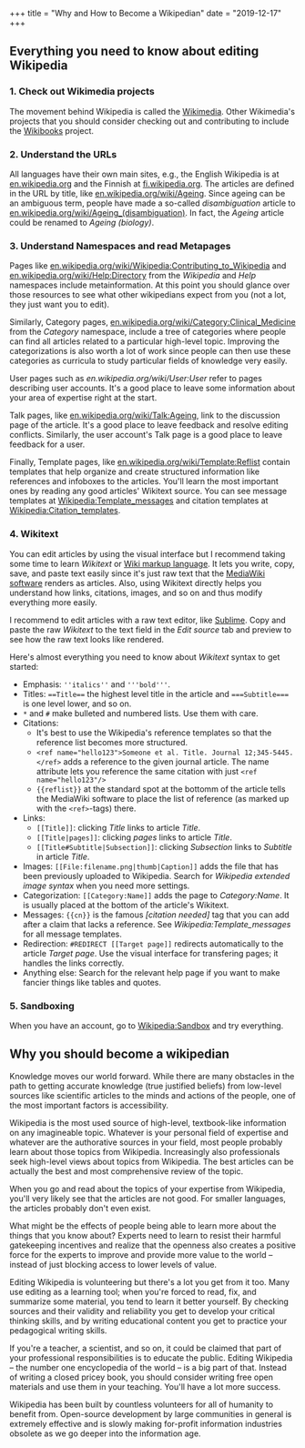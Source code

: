 +++
title = "Why and How to Become a Wikipedian"
date = "2019-12-17"
+++

## Everything you need to know about editing Wikipedia

### 1. Check out Wikimedia projects

The movement behind Wikipedia is called the [Wikimedia](https://www.wikimedia.org/). Other Wikimedia's projects that you should consider checking out and contributing to include the [Wikibooks](https://www.wikibooks.org/) project.

### 2. Understand the URLs

All languages have their own main sites, e.g., the English Wikipedia is at [en.wikipedia.org](https://en.wikipedia.org/) and the Finnish at [fi.wikipedia.org](https://fi.wikipedia.org/). The articles are defined in the URL by title, like [en.wikipedia.org/wiki/Ageing](https://en.wikipedia.org/wiki/Ageing/). Since ageing can be an ambiguous term, people have made a so-called _disambiguation_ article to [en.wikipedia.org/wiki/Ageing_(disambiguation)](https://en.wikipedia.org/wiki/Ageing_(disambiguation)). In fact, the _Ageing_ article could be renamed to _Ageing (biology)_.

### 3. Understand Namespaces and read Metapages

Pages like [en.wikipedia.org/wiki/Wikipedia:Contributing_to_Wikipedia](https://en.wikipedia.org/wiki/Wikipedia:Contributing_to_Wikipedia) and [en.wikipedia.org/wiki/Help:Directory](https://en.wikipedia.org/wiki/Help:Directory) from the _Wikipedia_ and _Help_ namespaces include metainformation. At this point you should glance over those resources to see what other wikipedians expect from you (not a lot, they just want you to edit).

Similarly, Category pages, [en.wikipedia.org/wiki/Category:Clinical\_Medicine](https://en.wikipedia.org/wiki/Category:Clinical_Medicine) from the _Category_ namespace, include a tree of categories where people can find all articles related to a particular high-level topic. Improving the categorizations is also worth a lot of work since people can then use these categories as curricula to study particular fields of knowledge very easily.

User pages such as _en.wikipedia.org/wiki/User:User_ refer to pages describing user accounts. It's a good place to leave some information about your area of expertise right at the start.

Talk pages, like [en.wikipedia.org/wiki/Talk:Ageing](https://en.wikipedia.org/wiki/Talk:Ageing), link to the discussion page of the article. It's a good place to leave feedback and resolve editing conflicts. Similarly, the user account's Talk page is a good place to leave feedback for a user.

Finally, Template pages, like [en.wikipedia.org/wiki/Template:Reflist](https://en.wikipedia.org/wiki/Template:Reflist) contain templates that help organize and create structured information like references and infoboxes to the articles. You'll learn the most important ones by reading any good articles' Wikitext source. You can see message templates at [Wikipedia:Template\_messages](https://en.wikipedia.org/wiki/Wikipedia:Template_messages) and citation templates at [Wikipedia:Citation\_templates](https://en.wikipedia.org/wiki/Wikipedia:Citation_templates).

### 4. Wikitext

You can edit articles by using the visual interface but I recommend taking some time to learn _Wikitext_ or [Wiki markup language](https://en.wikipedia.org/wiki/Help:Cheatsheet). It lets you write, copy, save, and paste text easily since it's just raw text that the [MediaWiki software](https://www.mediawiki.org/wiki/MediaWiki) renders as articles. Also, using Wikitext directly helps you understand how links, citations, images, and so on and thus modify everything more easily.

I recommend to edit articles with a raw text editor, like [Sublime](https://www.sublimetext.com/). Copy and paste the raw _Wikitext_ to the text field in the _Edit source_ tab and preview to see how the raw text looks like rendered.

Here's almost everything you need to know about _Wikitext_ syntax to get started:

* Emphasis: `''italics''` and `'''bold'''`.
* Titles: `==Title==` the highest level title in the article and `===Subtitle===` is one level lower, and so on.
* `*` and `#` make bulleted and numbered lists. Use them with care.
* Citations:
	* It's best to use the Wikipedia's reference templates so that the reference list becomes more structured.
	* `<ref name="hello123">Someone et al. Title. Journal 12;345-5445.</ref>` adds a reference to the given journal article. The name attribute lets you reference the same citation with just `<ref name="hello123"/>`
	* `{{reflist}}` at the standard spot at the bottomm of the article tells the MediaWiki software to place the list of reference (as marked up with the `<ref>`-tags) there.
* Links:
	* `[[Title]]`: clicking _Title_ links to article _Title_.
	* `[[Title|pages]]`: clicking _pages_ links to article _Title_.
	* `[[Title#Subtitle|Subsection]]`: clicking _Subsection_ links to _Subtitle_ in article _Title_.
* Images: `[[File:filename.png|thumb|Caption]]` adds the file that has been previously uploaded to Wikipedia. Search for _Wikipedia extended image syntax_ when you need more settings.
* Categorization: `[[Category:Name]]` adds the page to _Category:Name_. It is usually placed at the bottom of the article's Wikitext.
* Messages: `{{cn}}` is the famous _[citation needed]_ tag that you can add after a claim that lacks a reference. See _Wikipedia:Template\_messages_ for all message templates.
* Redirection: `#REDIRECT [[Target page]]` redirects automatically to the article _Target page_. Use the visual interface for transfering pages; it handles the links correctly.
* Anything else: Search for the relevant help page if you want to make fancier things like tables and quotes.

### 5. Sandboxing

When you have an account, go to [Wikipedia:Sandbox](https://en.wikipedia.org/wiki/Wikipedia:Sandbox) and try everything.

## Why you should become a wikipedian

Knowledge moves our world forward. While there are many obstacles in the path to getting accurate knowledge (true justified beliefs) from low-level sources like scientific articles to the minds and actions of the people, one of the most important factors is accessibility.

Wikipedia is the most used source of high-level, textbook-like information on any imagineable topic. Whatever is your personal field of expertise and whatever are the authorative sources in your field, most people probably learn about those topics from Wikipedia. Increasingly also professionals seek high-level views about topics from Wikipedia. The best articles can be actually the best and most comprehensive review of the topic.

When you go and read about the topics of your expertise from Wikipedia, you'll very likely see that the articles are not good. For smaller languages, the articles probably don't even exist.

What might be the effects of people being able to learn more about the things that you know about? Experts need to learn to resist their harmful gatekeeping incentives and realize that the openness also creates a positive force for the experts to improve and provide more value to the world – instead of just blocking access to lower levels of value.

Editing Wikipedia is volunteering but there's a lot you get from it too. Many use editing as a learning tool; when you're forced to read, fix, and summarize some material, you tend to learn it better yourself. By checking sources and their validity and reliability you get to develop your critical thinking skills, and by writing educational content you get to practice your pedagogical writing skills.

If you're a teacher, a scientist, and so on, it could be claimed that part of your professional responsibilities is to educate the public. Editing Wikipedia – the number one encyclopedia of the world – is a big part of that. Instead of writing a closed pricey book, you should consider writing free open materials and use them in your teaching. You'll have a lot more success.

Wikipedia has been built by countless volunteers for all of humanity to benefit from. Open-source development by large communities in general is extremely effective and is slowly making for-profit information industries obsolete as we go deeper into the information age.
